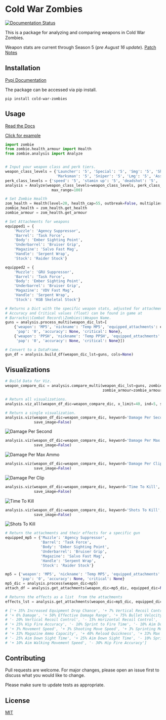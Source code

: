 # Cold War Zombies
[![Documentation Status](https://readthedocs.org/projects/call-of-duty-cold-war-zombies/badge/?version=latest)](https://call-of-duty-cold-war-zombies.readthedocs.io/en/latest/?badge=latest)

This is a package for analyzing and comparing weapons in Cold War Zombies.

Weapon stats are current through Season 5 (_pre August 16 update_). 
[Patch Notes](https://www.ravensoftware.com/community/2021/08/call-of-duty-bocw-warzone-season-five-patch-notes)

## Installation
[Pypi Documentation](https://pypi.org/project/warzone-analysis/)

The package can be accessed via pip install.

    pip install cold-war-zombies


## Usage
[Read the Docs](https://call-of-duty-cold-war-zombies.readthedocs.io/en/latest/)

[Click for example](https://medium.com/@peterjrigali/best-weapon-in-zombies-9fddd33735c5)

```python
import zombie
from zombie.health_armour import Health
from zombie.analysis import Analyze


# Input your weapon class and perk tiers.
weapon_class_levels = {'Launcher': '5', 'Special': '5', 'Smg': '5', 'Shotgun': '5', 'Pistol': '5',
                       'Marksman': '5', 'Sniper': '5', 'Lmg': '5', 'Assault': '5', 'Melee': '5'}
perk_class_levels = {'speed': '5', 'stamin up': '5', 'deadshot': '5', 'death_perception': '5'}
analysis = Analyze(weapon_class_levels=weapon_class_levels, perk_class_levels=perk_class_levels,
                     max_range=100)

# Set Zombie Health
zom_health = Health(level=20, health_cap=55, outbreak=False, multiplier=2)
zombie_health = zom_health.get_health
zombie_armour = zom_health.get_armour

# Set Attachments for weapons
equipped1 = {
    'Muzzle': 'Agency Suppressor',
    'Barrel': 'Task Force',
    'Body': 'Ember Sighting Point',
    'Underbarrel': 'Bruiser Grip',
    'Magazine': 'Salvo Fast Mag',
    'Handle': 'Serpent Wrap',
    'Stock': 'Raider Stock'}

equipped2 = {
    'Muzzle': 'GRU Suppressor',
    'Barrel': 'Task Force',
    'Body': 'Ember Sighting Point',
    'Underbarrel': 'Bruiser Grip',
    'Magazine': 'VDV Fast Mag',
    'Handle': 'Serpent Wrap',
    'Stock': 'KGB Skeletal Stock'}

# Returns a Dict with the specific weapon stats, adjusted for attachments.
# Accuracy and Critical values (float) can be found in game at 
# Barracks\\Combat Record\\Zombies\\Weapon Name.
guns = analysis.process_multi(weapon_dic_lst=[
    {'weapon': 'MP5', 'nickname': 'Temp MP5', 'equipped_attachments': equipped1, 'rarity': 'common',
     'pap': '0', 'accuracy': None, 'critical': None},
    {'weapon': 'PPSH', 'nickname': 'Temp PPSH', 'equipped_attachments': equipped2, 'rarity': 'common',
     'pap': '0', 'accuracy': None, 'critical': None}])

# Convert to a DataFrame.
gun_df = analysis.build_df(weapon_dic_lst=guns, cols=None)
```

## Visualizations

```python
# Build Data for Viz.
weapon_compare_dic = analysis.compare_multi(weapon_dic_lst=guns, zombie_health=zombie_health,
                                            zombie_armour=zombie_armour, for_viz=True)

# Return all visualizations.
analysis.viz_all(weapon_df_dic=weapon_compare_dic, x_limit=40, ind=5, save_image=False)

# Return a single visualization.
analysis.viz(weapon_df_dic=weapon_compare_dic, keyword='Damage Per Second', x_limit=40, ind=5, 
             save_image=False)
```
![Damage Per Second](https://miro.medium.com/max/1280/1*IyfMpo7OxpXGAm4MZd9t7Q.png)
```python
analysis.viz(weapon_df_dic=weapon_compare_dic, keyword='Damage Per Max Ammo', x_limit=40, ind=5, 
             save_image=False)
```
![Damage Per Max Ammo](https://miro.medium.com/max/1280/1*eFT7lys6gkZMPO0LsOCQrA.png)
```python
analysis.viz(weapon_df_dic=weapon_compare_dic, keyword='Damage Per Clip', x_limit=40, ind=5, 
             save_image=False)
```
![Damage Per Clip](https://miro.medium.com/max/1280/1*Qtxn3jtbH0kRXICa7W2MfQ.png)
```python
analysis.viz(weapon_df_dic=weapon_compare_dic, keyword='Time To Kill', x_limit=40, ind=5, 
             save_image=False)
```
![Time To Kill](https://miro.medium.com/max/1280/1*VFABznePjcEVT_WdIPF5Og.png)
```python
analysis.viz(weapon_df_dic=weapon_compare_dic, keyword='Shots To Kill', x_limit=40, ind=5, 
             save_image=False)
```    
![Shots To Kill](https://miro.medium.com/max/1280/1*vrw4BIZnm_mPw-V-OeXJwg.png)
```python
# Return the attachments and their effects for a specific gun
equipped_mp5 = {'Muzzle': 'Agency Suppressor',
                'Barrel': 'Task Force',
                'Body': 'Ember Sighting Point',
                'Underbarrel': 'Bruiser Grip',
                'Magazine': 'Salvo Fast Mag',
                'Handle': 'Serpent Wrap',
                'Stock': 'Raider Stock'}

mp5 = {'weapon': 'MP5', 'nickname': 'Temp MP5', 'equipped_attachments': equipped_mp5, 'rarity': 'common',
       'pap': '0', 'accuracy': None, 'critical': None}
mp5_dic = analysis.process(weapon_dic=mp5)
attach_df = analysis.get_attachments(weapon_dic=mp5_dic, equipped_dic=None)

# Returns the effects as a list  from the attachments
effects_lst = analysis.get_attachments(weapon_dic=mp5_dic, equipped_dic=equipped_mp5)]

# ['+ 35% Increased Equipment Drop Chance', '+ 7% Vertical Recoil Control', '- 25% Effective Damage Range', 
# '+ 6% Damage', '+ 50% Effective Damage Range', '+ 75% Bullet Velocity', '- 25% Max Starting Ammo', 
# '- 20% Vertical Recoil Control', '- 15% Horizontal Recoil Control', '+ 30% Increased Salvage Drop Rate',
# '+ 25% Hip Fire Accuracy', '- 10% Sprint to Fire Time', '- 10% Aim Down Sight Time', '+ 40% Melee Quickness', 
# '+ 3% Movement Speed', '+ 3% Shooting Move Speed', '+ 3% Sprinting Move Speed', '+ 3% Aim Walking Movement Speed', 
# '+ 33% Magazine Ammo Capacity', '+ 40% Reload Quickness', '+ 33% Max Starting Ammo', '+ 33% Ammo Capacity', 
# '- 25% Aim Down Sight Time', '+ 25% Aim Down Sight Time', '- 10% Sprint to Fire Time', '+ 30% Sprint to Fire Time', 
# '+ 10% Aim Walking Movement Speed', '- 30% Hip Fire Accuracy']
```

## Contributing
Pull requests are welcome. For major changes, please open an issue first to discuss what you would like to change.

Please make sure to update tests as appropriate.

## License
[MIT](https://choosealicense.com/licenses/mit/)
